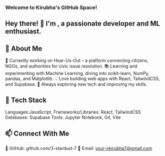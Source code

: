 ### Welcome to Kirubha's GitHub Space!
## Hey there! 👋 I'm <your-name>, a passionate developer and ML enthusiast.

## 🚀 About Me
🔭 Currently working on Hear-Us-Out – a platform connecting citizens, NGOs, and authorities for civic issue resolution.
📚 Learning and experimenting with Machine Learning, diving into scikit-learn, NumPy, pandas, and Matplotlib.
💡 Love building web apps with React, TailwindCSS, and Supabase.
🔬 Always exploring new tech and improving my skills.

## 🔧 Tech Stack
Languages:JavaScript,
Frameworks/Libraries: React, TailwindCSS
Databases: Supabase
Tools: Jupyter Notebook, Git, Vite

## 📫 Connect With Me
🔗 GitHub: github.com/3-stardust-7
📧 Email: your-vkirubha7@gmail.com
